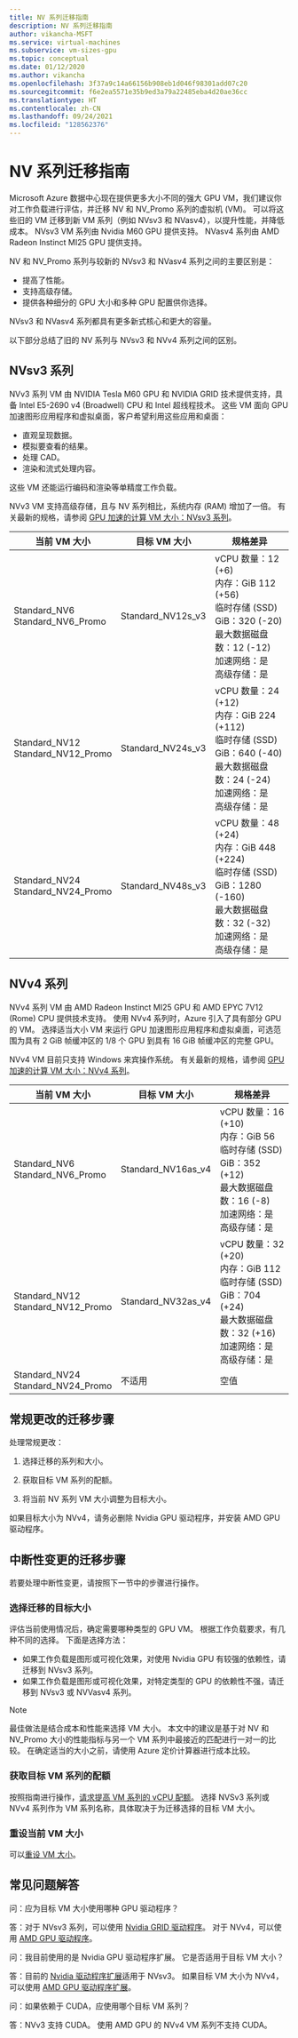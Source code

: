 ```yaml
---
title: NV 系列迁移指南
description: NV 系列迁移指南
author: vikancha-MSFT
ms.service: virtual-machines
ms.subservice: vm-sizes-gpu
ms.topic: conceptual
ms.date: 01/12/2020
ms.author: vikancha
ms.openlocfilehash: 3f37a9c14a66156b908eb1d046f98301add07c20
ms.sourcegitcommit: f6e2ea5571e35b9ed3a79a22485eba4d20ae36cc
ms.translationtype: HT
ms.contentlocale: zh-CN
ms.lasthandoff: 09/24/2021
ms.locfileid: "128562376"
---
```

# <a name="nv-series-migration-guide"></a>NV 系列迁移指南

Microsoft Azure 数据中心现在提供更多大小不同的强大 GPU VM，我们建议你对工作负载进行评估，并迁移 NV 和 NV_Promo 系列的虚拟机 (VM)。 可以将这些旧的 VM 迁移到新 VM 系列（例如 NVsv3 和 NVasv4），以提升性能，并降低成本。 NVsv3 VM 系列由 Nvidia M60 GPU 提供支持。 NVasv4 系列由 AMD Radeon Instinct MI25 GPU 提供支持。

NV 和 NV_Promo 系列与较新的 NVsv3 和 NVasv4 系列之间的主要区别是：
- 提高了性能。
- 支持高级存储。
- 提供各种细分的 GPU 大小和多种 GPU 配置供你选择。

NVsv3 和 NVasv4 系列都具有更多新式核心和更大的容量。

以下部分总结了旧的 NV 系列与 NVsv3 和 NVv4 系列之间的区别。
 
 ## <a name="nvsv3-series"></a>NVsv3 系列 

NVv3 系列 VM 由 NVIDIA Tesla M60 GPU 和 NVIDIA GRID 技术提供支持，具备 Intel E5-2690 v4 (Broadwell) CPU 和 Intel 超线程技术。 这些 VM 面向 GPU 加速图形应用程序和虚拟桌面，客户希望利用这些应用和桌面：
- 直观呈现数据。
- 模拟要查看的结果。
- 处理 CAD。
- 渲染和流式处理内容。 

这些 VM 还能运行编码和渲染等单精度工作负载。

NVv3 VM 支持高级存储，且与 NV 系列相比，系统内存 (RAM) 增加了一倍。 有关最新的规格，请参阅 [GPU 加速的计算 VM 大小：NVsv3 系列](nvv3-series.md)。

| 当前 VM 大小 | 目标 VM 大小 | 规格差异  |
|---|---|---|
|Standard_NV6 <br> Standard_NV6_Promo |Standard_NV12s_v3  | vCPU 数量：12 (+6) <br> 内存：GiB 112 (+56) <br> 临时存储 (SSD) GiB：320 (-20) <br> 最大数据磁盘数：12 (-12) <br> 加速网络：是 <br> 高级存储：是  |
|Standard_NV12 <br> Standard_NV12_Promo |Standard_NV24s_v3  | vCPU 数量：24 (+12) <br>内存：GiB 224 (+112) <br>临时存储 (SSD) GiB：640 (-40)<br>最大数据磁盘数：24 (-24)<br>加速网络：是 <br>高级存储：是   |
|Standard_NV24 <br> Standard_NV24_Promo |Standard_NV48s_v3  | vCPU 数量：48 (+24) <br>内存：GiB 448 (+224) <br>临时存储 (SSD) GiB：1280 (-160) <br>最大数据磁盘数：32 (-32) <br>加速网络：是 <br>高级存储：是   |

## <a name="nvv4-series"></a>NVv4 系列 

NVv4 系列 VM 由 AMD Radeon Instinct MI25 GPU 和 AMD EPYC 7V12 (Rome) CPU 提供技术支持。 使用 NVv4 系列时，Azure 引入了具有部分 GPU 的 VM。 选择适当大小 VM 来运行 GPU 加速图形应用程序和虚拟桌面，可选范围为具有 2 GiB 帧缓冲区的 1/8 个 GPU 到具有 16 GiB 帧缓冲区的完整 GPU。

NVv4 VM 目前只支持 Windows 来宾操作系统。 有关最新的规格，请参阅 [GPU 加速的计算 VM 大小：NVv4 系列](nvv4-series.md)。

| 当前 VM 大小 | 目标 VM 大小 | 规格差异  |
|---|---|---|
|Standard_NV6 <br> Standard_NV6_Promo |Standard_NV16as_v4  | vCPU 数量：16 (+10) <br>内存：GiB 56  <br>临时存储 (SSD) GiB：352 (+12) <br>最大数据磁盘数：16 (-8) <br>加速网络：是 <br>高级存储：是   |
|Standard_NV12 <br> Standard_NV12_Promo |Standard_NV32as_v4  | vCPU 数量：32 (+20) <br>内存：GiB 112 <br>临时存储 (SSD) GiB：704 (+24) <br>最大数据磁盘数：32 (+16)<br>加速网络：是 <br>高级存储：是   |
|Standard_NV24 <br> Standard_NV24_Promo |不适用  | 空值  |

## <a name="migration-steps-for-general-changes"></a>常规更改的迁移步骤

处理常规更改：

1. 选择迁移的系列和大小。 

1. 获取目标 VM 系列的配额。

1. 将当前 NV 系列 VM 大小调整为目标大小。

  如果目标大小为 NVv4，请务必删除 Nvidia GPU 驱动程序，并安装 AMD GPU 驱动程序。

## <a name="migration-steps-for-breaking-changes"></a>中断性变更的迁移步骤

若要处理中断性变更，请按照下一节中的步骤进行操作。

### <a name="select-a-target-size-for-migration"></a>选择迁移的目标大小

评估当前使用情况后，确定需要哪种类型的 GPU VM。 根据工作负载要求，有几种不同的选择。 下面是选择方法：

- 如果工作负载是图形或可视化效果，对使用 Nvidia GPU 有较强的依赖性，请迁移到 NVsv3 系列。
- 如果工作负载是图形或可视化效果，对特定类型的 GPU 的依赖性不强，请迁移到 NVsv3 或 NVVasv4 系列。
 
> [!Note]
>最佳做法是结合成本和性能来选择 VM 大小。 本文中的建议是基于对 NV 和 NV_Promo 大小的性能指标与另一个 VM 系列中最接近的匹配进行一对一的比较。
>在确定适当的大小之前，请使用 Azure 定价计算器进行成本比较。

### <a name="get-a-quota-for-the-target-vm-family"></a>获取目标 VM 系列的配额 

按照指南进行操作，[请求提高 VM 系列的 vCPU 配额](../azure-portal/supportability/per-vm-quota-requests.md)。 选择 NVSv3 系列或 NVv4 系列作为 VM 系列名称，具体取决于为迁移选择的目标 VM 大小。

### <a name="resize-the-current-vm"></a>重设当前 VM 大小

可以[重设 VM 大小](resize-vm.md)。

## <a name="faq"></a>常见问题解答
问：应为目标 VM 大小使用哪种 GPU 驱动程序？ 

答：对于 NVsv3 系列，可以使用 [Nvidia GRID 驱动程序](./windows/n-series-driver-setup.md)。 对于 NVv4，可以使用 [AMD GPU 驱动程序](./windows/n-series-amd-driver-setup.md)。 

问：我目前使用的是 Nvidia GPU 驱动程序扩展。 它是否适用于目标 VM 大小？ 

答：目前的 [Nvidia 驱动程序扩展](./extensions/hpccompute-gpu-windows.md)适用于 NVsv3。 如果目标 VM 大小为 NVv4，可以使用 [AMD GPU 驱动程序扩展](./extensions/hpccompute-amd-gpu-windows.md)。 
 
问：如果依赖于 CUDA，应使用哪个目标 VM 系列？ 

 答：NVv3 支持 CUDA。 使用 AMD GPU 的 NVv4 VM 系列不支持 CUDA。
